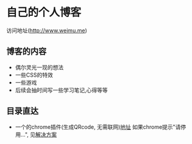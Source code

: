 # 自己的个人博客

访问地址(http://www.weimu.me)

## 博客的内容
* 偶尔灵光一现的想法 <br>
* 一些CSS的特效 <br>
* 一些游戏 <br>
* 后续会抽时间写一些学习笔记,心得等等 <br>

## 目录直达
* 一个的chrome插件(生成QRcode, 无需联网)[地址](https://github.com/Vivomo/blog/tree/gh-pages/chrome_plugins/qr_code)
如果chrome提示"请停用...", 见[解决方案](https://github.com/Vivomo/blog/tree/gh-pages/chrome_plugins)
